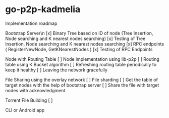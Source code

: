 # go-p2p-kadmelia

Implementation roadmap

Bootstrap Server\n
	[x] Binary Tree based on ID of node (Tree Insertion, Node searching and K nearest nodes searching)
	[x] Testing of Tree Insertion, Node searching and K nearest nodes searching
	[x] RPC endpoints ( RegisterNewNode, GetKNearestNodes )
	[x] Testing of RPC Endpoints

Node with Routing Table
	[ ] Node implementation using lib-p2p
	[ ] Routing table using K Bucket algorithm
	[ ] Refreshing routing table periodically to keep it healthy
	[ ] Leaving the network gracefully

File Sharing using the overlay network
	[ ] File sharding
	[ ] Get the table of target nodes with the help of bootstrap server
	[ ] Share the file with target nodes with acknowledgment
	
Torrent File Building
	[ ]
	
CLI or Android app
